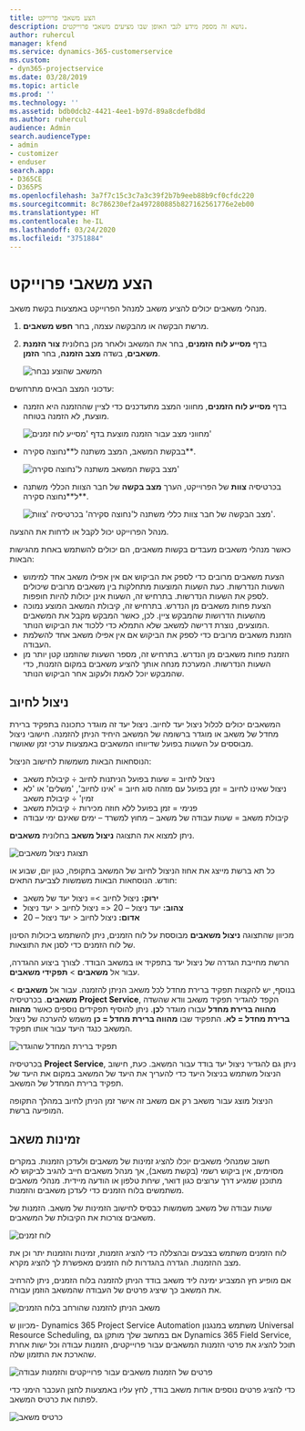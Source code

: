 ```yaml
---
title: הצע משאבי פרוייקט
description: נושא זה מספק מידע לגבי האופן שבו מציעים משאבי פרוייקטים.
author: ruhercul
manager: kfend
ms.service: dynamics-365-customerservice
ms.custom:
- dyn365-projectservice
ms.date: 03/28/2019
ms.topic: article
ms.prod: ''
ms.technology: ''
ms.assetid: bdb0dcb2-4421-4ee1-b97d-89a8cdefbd8d
ms.author: ruhercul
audience: Admin
search.audienceType:
- admin
- customizer
- enduser
search.app:
- D365CE
- D365PS
ms.openlocfilehash: 3a7f7c15c3c7a3c39f2b7b9eeb88b9cf0cfdc220
ms.sourcegitcommit: 8c786230ef2a497280885b827162561776e2eb00
ms.translationtype: HT
ms.contentlocale: he-IL
ms.lasthandoff: 03/24/2020
ms.locfileid: "3751884"
---
```

# <a name="propose-project-resources"></a>הצע משאבי פרוייקט

מנהלי משאבים יכולים להציע משאב למנהל הפרוייקט באמצעות בקשת משאב.

1. מרשת הבקשה או מהבקשה עצמה, בחר **חפש משאבים**.
2. בדף **מסייע לוח הזמנים‬**, בחר את המשאב ולאחר מכן בחלונית **צור הזמנת משאבים**, בשדה **מצב הזמנה**, בחר **הזמן**.

    ![המשאב שהוצע נבחר](media/Resource-Management-image62.png)

עדכוני המצב הבאים מתרחשים:

- בדף **מסייע לוח הזמנים**, מחווני המצב מתעדכנים כדי לציין שההזמנה היא הזמנה מוצעת, לא הזמנה בטוחה.

    ![מחווני מצב עבור הזמנה מוצעת בדף 'מסייע לוח זמנים'](media/Resource-Management-image63.png)

- בבקשת המשאב, המצב משתנה ל**‏‫נחוצה סקירה‬**.

    ![מצב בקשת המשאב משתנה ל'‏‫נחוצה סקירה‬'](media/Resource-Management-image64.png)

- בכרטיסיה **צוות** של הפרוייקט, הערך **מצב בקשה** של חבר הצוות הכללי משתנה ל**‏‫נחוצה סקירה‬**.

    ![מצב הבקשה של חבר צוות כללי משתנה ל'‏‫נחוצה סקירה‬' בכרטיסיה 'צוות'.](media/Resource-Management-image48.png)

מנהל הפרוייקט יכול לקבל או לדחות את ההצעה.

כאשר מנהלי משאבים מעבדים בקשות משאבים, הם יכולים להשתמש באחת מהגישות הבאות:

- הצעת משאבים מרובים כדי לספק את הביקוש אם אין אפילו משאב אחד למימוש השעות הנדרשות. כעת השעות המוצעות מתחלקות בין משאבים מרובים שיכולים לספק את השעות הנדרשות. בתרחיש זה, השעות אינן יכולות להיות חופפות.
- הצעת פחות משאבים מן הנדרש. בתרחיש זה, קיבולת המשאב המוצע נמוכה מהשעות הדרושות שהמבקש ציין. לכן, כאשר המבקש מקבל את המשאבים המוצעים, נוצרת דרישה למשאב שלא התמלא כדי ללכוד את הביקוש הנותר.
- הזמנת משאבים מרובים כדי לספק את הביקוש אם אין אפילו משאב אחד להשלמת העבודה.
- הזמנת פחות משאבים מן הנדרש. בתרחיש זה, מספר השעות שהוזמנו קטן יותר מן השעות הנדרשות. המערכת מנחה אותך להציע משאבים במקום הזמנות, כדי שהמבקש יוכל לאמת ולעקוב אחר הביקוש הנותר.

## <a name="billable-utilization"></a>ניצול לחיוב

המשאבים יכולים לכלול ניצול יעד לחיוב. ניצול יעד זה מוגדר כתכונה בתפקיד ברירת מחדל של משאב או מוגדר ברשומה של המשאב היחיד הניתן להזמנה. חישובי ניצול מבוססים על השעות בפועל שדיווחו המשאבים באמצעות ערכי זמן שאושרו.

הנוסחאות הבאות משמשות לחישוב הניצול:

- ניצול לחיוב = שעות בפועל הניתנות לחיוב ÷ קיבולת משאב
- ניצול שאינו לחיוב = זמן בפועל עם מזהה סוג חיוב = 'אינו לחיוב', 'משלים' או 'לא זמין' ÷ קיבולת משאב
- פנימי = זמן בפועל ללא חוזה מכירות ÷ קיבולת משאב
- קיבולת משאב = שעות עבודה של משאב – מחוץ למשרד – ימים שאינם ימי עבודה

ניתן למצוא את התצוגה **ניצול משאב** בחלונית **משאבים**.

![תצוגת ניצול משאבים](media/Resource-Management-image65.png)

כל תא ברשת מייצג את אחוז הניצול לחיוב של המשאב בתקופה, כגון יום, שבוע או חודש. הנוסחאות הבאות משמשות לצביעת התאים:

- **ירוק:** ניצול לחיוב \>= ניצול יעד של משאב
- **צהוב:** יעד ניצול – 20 \<= ניצול לחיוב \< יעד ניצול
- **אדום:** ניצול לחיוב \< יעד ניצול – 20

מכיוון שהתצוגה **ניצול משאבים** מבוססת על לוח הזמנים, ניתן להשתמש ביכולות הסינון של לוח הזמנים כדי לסנן את התוצאות.

הרשת מחייבת הגדרה של ניצול יעד בתפקיד או במשאב הבודד. לצורך ביצוע ההגדרה, עבור אל **משאבים** \> **תפקידי משאבים**.

בנוסף, יש להקצות תפקיד ברירת מחדל לכל משאב הניתן להזמנה. עבור אל **משאבים** \> **משאבים**. בכרטיסיה **Project Service**, הקפד להגדיר תפקיד משאב וודא שהשדה **מהווה ברירת מחדל** עבורו מוגדר ל**כן**. ניתן להוסיף תפקידים נוספים כאשר **מהווה ברירת מחדל = לא**. התפקיד שבו **מהווה ברירת מחדל = כן** משמש להערכה של ניצול המשאב כנגד היעד עבור אותו תפקיד.

![תפקיד ברירת המחדל שהוגדר](media/Resource-Management-image67.png)

בכרטיסיה **Project Service**, ניתן גם להגדיר ניצול יעד בודד עבור המשאב. כעת, חישוב הניצול משתמש בניצול היעד כדי להעריך את היעד של המשאב במקום את היעד של תפקיד ברירת המחדל של המשאב.

הניצול מוצג עבור משאב רק אם משאב זה אישר זמן הניתן לחיוב במהלך התקופה המופיעה ברשת.

## <a name="resource-availability"></a>זמינות משאב

חשוב שמנהלי משאבים יוכלו להציג זמינות של משאבים ולעדכן הזמנות. במקרים מסוימים, אין ביקוש רשמי (בקשת משאב), אך מנהל משאבים חייב להגיב לביקוש לא מתוכנן שמגיע דרך ערוצים כגון דואר, שיחת טלפון או הודעה מיידית. מנהלי משאבים משתמשים בלוח הזמנים כדי לעדכן משאבים והזמנות.

שעות עבודה של משאב משמשות כבסיס לחישוב הזמינות של משאב. הזמנות של משאבים צורכות את הקיבולת של המשאבים.

![לוח זמנים](media/Resource-Management-image68.png)

לוח הזמנים משתמש בצבעים ובהצללה כדי להציג הזמנות, זמינות והזמנות יתר וכן את מצב ההזמנות. הגדרה בהגדרות לוח הזמנים מאפשרת לך להציג מקרא.

אם מופיע חץ המצביע ימינה ליד משאב בודד הניתן להזמנה בלוח הזמנים, ניתן להרחיב את המשאב כך שיציג פרטים של העבודה שהמשאב הוזמן עבורה.

![משאב הניתן להזמנה שהורחב בלוח הזמנים](media/Resource-Management-image69.png)

מכיוון ש- Dynamics 365 Project Service Automation משתמש במנגנון Universal Resource Scheduling, אם במחשב שלך מותקן גם Dynamics 365 Field Service, תוכל להציג את פרטי הזמנות המשאבים עבור פרוייקטים, הזמנות עבודה וכל ישות אחרת שהארכת את התזמון שלה.

![פרטים של הזמנות משאבים עבור פרוייקטים והזמנות עבודה](media/Resource-Management-image70.png)

כדי להציג פרטים נוספים אודות משאב בודד, לחץ עליו באמצעות לחצן העכבר הימני כדי לפתוח את כרטיס המשאב.

![כרטיס משאב](media/Resource-Management-image71.png)
